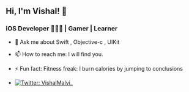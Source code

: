 ## Hi, I'm Vishal! 👋
### iOS Developer 🧑🏽‍💻 | Gamer | Learner


- 💬 Ask me about Swift , Objective-c , UIKit
- 📫 How to reach me: I will find you.
- ⚡ Fun fact: Fitness freak: I burn calories by jumping to conclusions


- [![Twitter: VishalMalvi_](https://img.shields.io/twitter/follow/VishalMalvi_?style=social)](https://twitter.com/VishalMalvi_)
